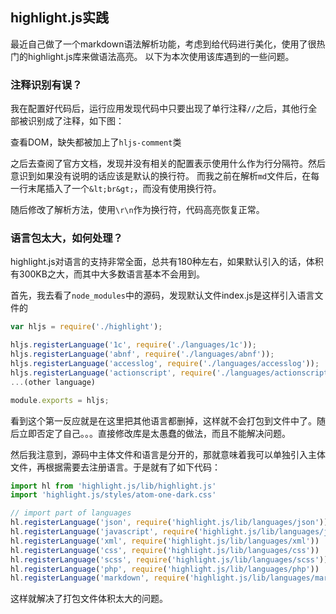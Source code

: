 ## highlight.js实践

最近自己做了一个markdown语法解析功能，考虑到给代码进行美化，使用了很热门的highlight.js库来做语法高亮。
以下为本次使用该库遇到的一些问题。

### 注释识别有误？

我在配置好代码后，运行应用发现代码中只要出现了单行注释`//`之后，其他行全部被识别成了注释，如下图：

查看DOM，缺失都被加上了`hljs-comment`类

之后去查阅了官方文档，发现并没有相关的配置表示使用什么作为行分隔符。然后意识到如果没有说明的话应该是默认的换行符。
而我之前在解析`md`文件后，在每一行末尾插入了一个`&lt;br&gt;`，而没有使用换行符。

随后修改了解析方法，使用`\r\n`作为换行符，代码高亮恢复正常。

### 语言包太大，如何处理？

highlight.js对语言的支持非常全面，总共有180种左右，如果默认引入的话，体积有300KB之大，而其中大多数语言基本不会用到。

首先，我去看了`node_modules`中的源码，发现默认文件index.js是这样引入语言文件的

```javascript
var hljs = require('./highlight');

hljs.registerLanguage('1c', require('./languages/1c'));
hljs.registerLanguage('abnf', require('./languages/abnf'));
hljs.registerLanguage('accesslog', require('./languages/accesslog'));
hljs.registerLanguage('actionscript', require('./languages/actionscript'));
...(other language)

module.exports = hljs;
```
看到这个第一反应就是在这里把其他语言都删掉，这样就不会打包到文件中了。随后立即否定了自己。。。直接修改库是太愚蠢的做法，而且不能解决问题。

然后我注意到，源码中主体文件和语言是分开的，那就意味着我可以单独引入主体文件，再根据需要去注册语言。于是就有了如下代码：

```javascript
import hl from 'highlight.js/lib/highlight.js'
import 'highlight.js/styles/atom-one-dark.css'

// import part of languages
hl.registerLanguage('json', require('highlight.js/lib/languages/json'))
hl.registerLanguage('javascript', require('highlight.js/lib/languages/javascript'))
hl.registerLanguage('xml', require('highlight.js/lib/languages/xml'))
hl.registerLanguage('css', require('highlight.js/lib/languages/css'))
hl.registerLanguage('scss', require('highlight.js/lib/languages/scss'))
hl.registerLanguage('php', require('highlight.js/lib/languages/php'))
hl.registerLanguage('markdown', require('highlight.js/lib/languages/markdown'))

```
这样就解决了打包文件体积太大的问题。

